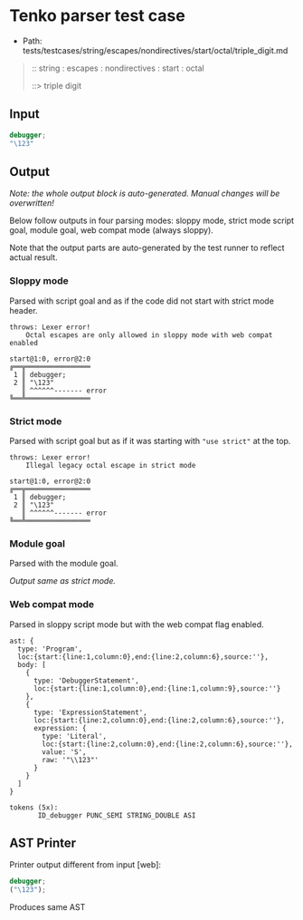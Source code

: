 # Tenko parser test case

- Path: tests/testcases/string/escapes/nondirectives/start/octal/triple_digit.md

> :: string : escapes : nondirectives : start : octal
>
> ::> triple digit
>
> 

## Input

`````js
debugger;
"\123"
`````

## Output

_Note: the whole output block is auto-generated. Manual changes will be overwritten!_

Below follow outputs in four parsing modes: sloppy mode, strict mode script goal, module goal, web compat mode (always sloppy).

Note that the output parts are auto-generated by the test runner to reflect actual result.

### Sloppy mode

Parsed with script goal and as if the code did not start with strict mode header.

`````
throws: Lexer error!
    Octal escapes are only allowed in sloppy mode with web compat enabled

start@1:0, error@2:0
╔══╦════════════════
 1 ║ debugger;
 2 ║ "\123"
   ║ ^^^^^^------- error
╚══╩════════════════

`````

### Strict mode

Parsed with script goal but as if it was starting with `"use strict"` at the top.

`````
throws: Lexer error!
    Illegal legacy octal escape in strict mode

start@1:0, error@2:0
╔══╦════════════════
 1 ║ debugger;
 2 ║ "\123"
   ║ ^^^^^^------- error
╚══╩════════════════

`````


### Module goal

Parsed with the module goal.

_Output same as strict mode._

### Web compat mode

Parsed in sloppy script mode but with the web compat flag enabled.

`````
ast: {
  type: 'Program',
  loc:{start:{line:1,column:0},end:{line:2,column:6},source:''},
  body: [
    {
      type: 'DebuggerStatement',
      loc:{start:{line:1,column:0},end:{line:1,column:9},source:''}
    },
    {
      type: 'ExpressionStatement',
      loc:{start:{line:2,column:0},end:{line:2,column:6},source:''},
      expression: {
        type: 'Literal',
        loc:{start:{line:2,column:0},end:{line:2,column:6},source:''},
        value: 'S',
        raw: '"\\123"'
      }
    }
  ]
}

tokens (5x):
       ID_debugger PUNC_SEMI STRING_DOUBLE ASI
`````


## AST Printer

Printer output different from input [web]:

````js
debugger;
("\123");
````

Produces same AST
